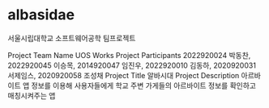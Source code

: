 # albasidae
서울시립대학교 소프트웨어공학 팀프로젝트

Project Team Name UOS Works
Project Participants 2022920024 박동찬, 2022920045 이승목, 2014920047 임진우, 2022920010 김동하, 2020920031 서제임스, 2020920058 조성채
Project Title 알바시대
Project Description 아르바이트 앱 정보를 이용해 사용자들에게 학교 주변 가게들의 아르바이트 정보를 확인하고 매칭시켜주는 앱